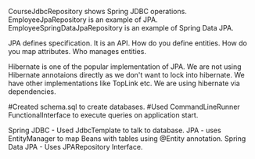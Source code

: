 CourseJdbcRepository shows Spring JDBC operations.
EmployeeJpaRepository is an example of JPA.
EmployeeSpringDataJpaRepository is an example of Spring Data JPA.


JPA defines specification. It is an API.
    How do you define entities.
    How do you map attributes.
    Who manages entities.

Hibernate is one of the popular implementation of JPA.
We are not using Hibernate annotaions directly as we don't want to lock into hibernate.
We have other implementations like TopLink etc.
We are using hibernate via dependencies.

#Created schema.sql to create databases.
#Used CommandLineRunner FunctionalInterface to execute queries on application start.



Spring JDBC - Used JdbcTemplate to talk to database.
JPA - uses EntityManager to map Beans with tables using @Entity annotation.
Spring Data JPA  - Uses JPARepository Interface.
